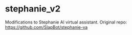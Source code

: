# stephanie_v2
Modifications to Stephanie AI virtual assistant. Original repo: https://github.com/SlapBot/stephanie-va
